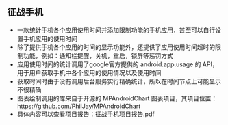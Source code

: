 ## 征战手机
- 一款统计手机各个应用使用时间并添加限制功能的手机应用，甚至可以自行设置手机应用的使用时间
- 除了提供手机各个应用的时间的显示功能外，还提供了应用使用时间超时的限制功能，例如：通知栏提醒，关机，重启，锁屏等惩罚方式
- 应用使用时间的统计调用了google官方提供的 android.app.usage 的 API，用于用户获取手机中各个应用的使用情况以及使用时间
- 获取时间时由于没有调用后台服务实行精确统计，所以在时间节点上可能显示不很精确
- 图表绘制调用的库来自于开源的 MPAndroidChart 图表项目，其项目位置：https://github.com/PhilJay/MPAndroidChart
- 具体内容可以查看项目报告：征战手机项目报告.pdf
